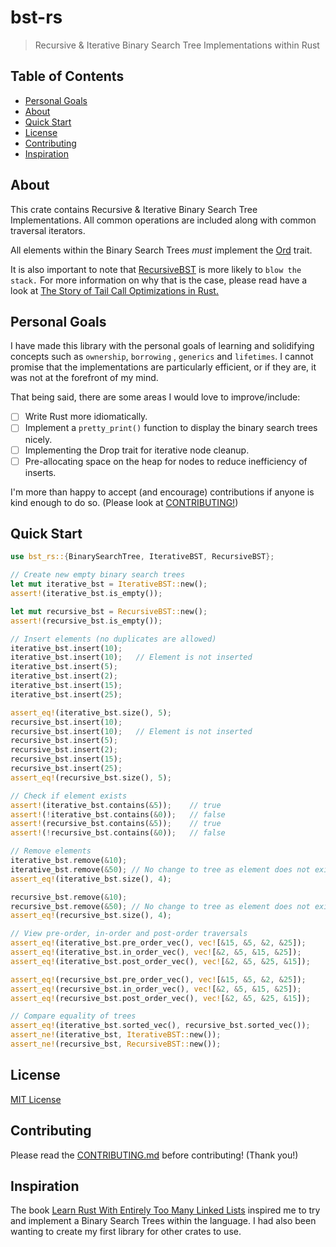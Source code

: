 # bst-rs

> Recursive & Iterative Binary Search Tree Implementations within Rust

## Table of Contents

- [Personal Goals](#Personal-Goals)
- [About](#About)
- [Quick Start](#Quick-Start)
- [License](#License)
- [Contributing](#Contributing)
- [Inspiration](#Inspiration)

## About

This crate contains Recursive & Iterative Binary Search Tree Implementations. All common operations are included along
with common traversal iterators.

All elements within the Binary Search Trees _must_ implement
the [Ord](https://doc.rust-lang.org/core/cmp/trait.Ord.html) trait.

It is also important to note that [RecursiveBST](src/lib.rs) is more likely to `blow the stack.`
For more information on why that is the case, please read have a look at
[The Story of Tail Call Optimizations in Rust.](https://seanchen1991.github.io/posts/tco-story/)

## Personal Goals

I have made this library with the personal goals of learning and solidifying concepts such as `ownership`, `borrowing`
, `generics` and `lifetimes`. I cannot promise that the implementations are particularly efficient, or if they are, it
was not at the forefront of my mind.

That being said, there are some areas I would love to improve/include:

- [ ] Write Rust more idiomatically.
- [ ] Implement a `pretty_print()` function to display the binary search trees nicely.
- [ ] Implementing the Drop trait for iterative node cleanup.
- [ ] Pre-allocating space on the heap for nodes to reduce inefficiency of inserts.

I'm more than happy to accept (and encourage) contributions if anyone is kind enough to do so. (Please look
at [CONTRIBUTING!](#Contributing))

## Quick Start

```rust
use bst_rs::{BinarySearchTree, IterativeBST, RecursiveBST};

// Create new empty binary search trees
let mut iterative_bst = IterativeBST::new();
assert!(iterative_bst.is_empty());

let mut recursive_bst = RecursiveBST::new();
assert!(recursive_bst.is_empty());

// Insert elements (no duplicates are allowed)
iterative_bst.insert(10);
iterative_bst.insert(10);   // Element is not inserted
iterative_bst.insert(5);
iterative_bst.insert(2);
iterative_bst.insert(15);
iterative_bst.insert(25);

assert_eq!(iterative_bst.size(), 5);
recursive_bst.insert(10);
recursive_bst.insert(10);   // Element is not inserted
recursive_bst.insert(5);
recursive_bst.insert(2);
recursive_bst.insert(15);
recursive_bst.insert(25);
assert_eq!(recursive_bst.size(), 5);

// Check if element exists
assert!(iterative_bst.contains(&5));    // true
assert!(!iterative_bst.contains(&0));   // false
assert!(recursive_bst.contains(&5));    // true
assert!(!recursive_bst.contains(&0));   // false

// Remove elements
iterative_bst.remove(&10);
iterative_bst.remove(&50); // No change to tree as element does not exist
assert_eq!(iterative_bst.size(), 4);

recursive_bst.remove(&10);
recursive_bst.remove(&50); // No change to tree as element does not exist
assert_eq!(recursive_bst.size(), 4);

// View pre-order, in-order and post-order traversals
assert_eq!(iterative_bst.pre_order_vec(), vec![&15, &5, &2, &25]);
assert_eq!(iterative_bst.in_order_vec(), vec![&2, &5, &15, &25]);
assert_eq!(iterative_bst.post_order_vec(), vec![&2, &5, &25, &15]);

assert_eq!(recursive_bst.pre_order_vec(), vec![&15, &5, &2, &25]);
assert_eq!(recursive_bst.in_order_vec(), vec![&2, &5, &15, &25]);
assert_eq!(recursive_bst.post_order_vec(), vec![&2, &5, &25, &15]);

// Compare equality of trees
assert_eq!(iterative_bst.sorted_vec(), recursive_bst.sorted_vec());
assert_ne!(iterative_bst, IterativeBST::new());
assert_ne!(recursive_bst, RecursiveBST::new());
```

## License

[MIT License](LICENSE)

## Contributing

Please read the [CONTRIBUTING.md](CONTRIBUTING.md) before contributing! (Thank you!)

## Inspiration

The book [Learn Rust With Entirely Too Many Linked Lists](https://rust-unofficial.github.io/too-many-lists/) inspired me
to try and implement a Binary Search Trees within the language. I had also been wanting to create my first library for
other crates to use.